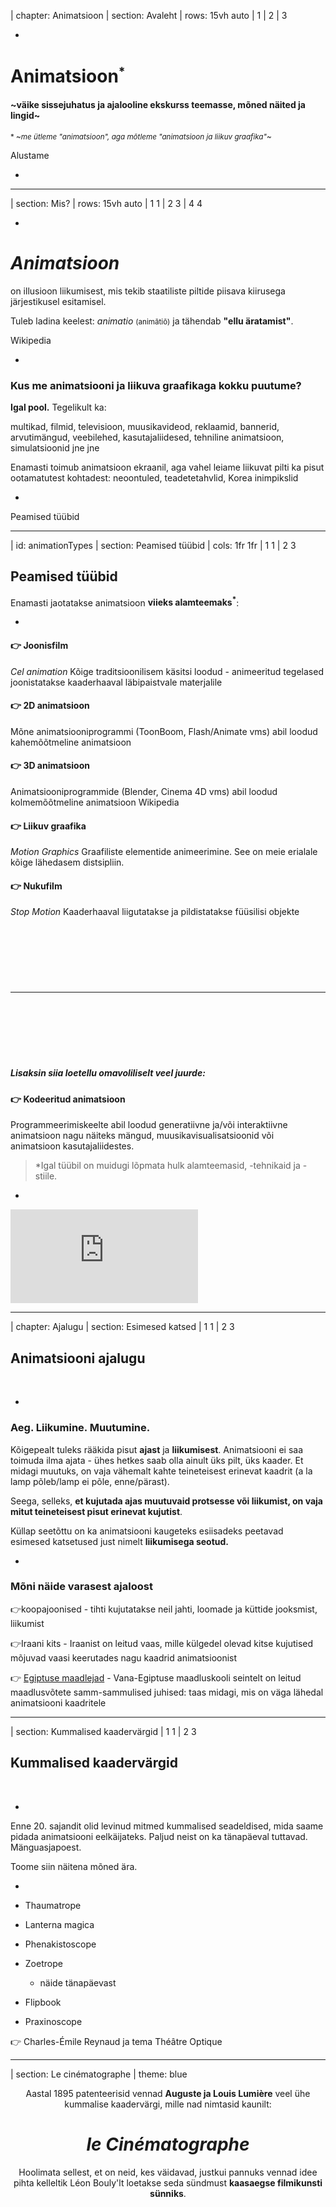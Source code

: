 | chapter: Animatsioon
| section: Avaleht
| rows: 15vh auto
| 1
| 2
| 3

-

<!-- # <big><big><big>Inf◕&shy;graafika</big></big></big> -->

<h1 style="--base:1.75vw;">Animatsioon<sup><small>*</small></sup></h1>

#### ~väike sissejuhatus ja ajalooline ekskurss teemasse, mõned näited ja lingid~

<small>* ~*me ütleme "animatsioon", aga mõtleme "animatsioon ja liikuv graafika"*~</small>


<f-link to="Mis?">Alustame</f-link> <f-arrow-icon />

-

<!-- <f-notes title="Lisa">HEi hei</f-notes> -->

---










| section: Mis?
| rows: 15vh auto
| 1 1
| 2 3
| 4 4
    


-

# <var>Animat&shy;sioon</var>

on illusioon liikumisest, mis tekib staatiliste piltide piisava kiirusega järjestikusel esitamisel.
    
Tuleb ladina keelest: <var>animatio</var> <small>(animātiō)</small> ja tähendab **"ellu äratamist"**.

<f-link to="https://en.wikipedia.org/wiki/Animation">Wikipedia</f-link>

-

### Kus me animatsiooni ja liikuva graafikaga kokku puutume?

**Igal pool.** Tegelikult ka:

multikad, filmid, televisioon, muusikavideod, reklaamid, bannerid, arvutimängud, veebilehed, kasutajaliidesed, tehniline animatsioon, simulatsioonid jne jne

Enamasti toimub animatsioon ekraanil, aga vahel leiame liikuvat pilti ka pisut ootamatutest kohtadest: <f-link to="https://www.youtube.com/watch?v=lA-dU44my-g">neoontuled</f-link>, <f-link to="https://www.youtube.com/watch?v=cj32w5z81Ak">teadetetahvlid</f-link>, <f-link to="https://www.youtube.com/watch?v=DkuVe826Pgk">Korea inimpikslid</f-link>

-

<f-link to="animationTypes">Peamised tüübid</f-link> <f-arrow-icon />

---




| id: animationTypes
| section: Peamised tüübid
| cols: 1fr 1fr
| 1 1
| 2 3

## Peamised tüübid

Enamasti jaotatakse animatsioon **viieks alamteemaks<sup>*</sup>**:

-

#### 👉 Joonisfilm
<var>Cel animation</var>
Kõige traditsioonilisem käsitsi loodud - animeeritud tegelased joonistatakse kaaderhaaval läbipaistvale materjalile

#### 👉 2D animatsioon
Mõne animatsiooniprogrammi (ToonBoom, Flash/Animate vms) abil loodud kahemõõtmeline animatsioon

#### 👉 3D animatsioon
Animatsiooniprogrammide (Blender, Cinema 4D vms) abil loodud kolmemõõtmeline animatsioon
<f-link to="https://en.wikipedia.org/wiki/Computer_animation">Wikipedia</f-link>

#### 👉 Liikuv graafika
<var>Motion Graphics</var>
Graafiliste elementide animeerimine. See on meie erialale kõige lähedasem distsipliin.

#### 👉 Nukufilm
<var>Stop Motion</var>
Kaaderhaaval liigutatakse ja pildistatakse füüsilisi objekte

<hr style="margin:3vh 0" />

##### Lisaksin siia loetellu omavoliliselt veel juurde:

#### 👉 Kodeeritud animatsioon
Programmeerimiskeelte abil loodud generatiivne ja/või interaktiivne animatsioon nagu näiteks mängud, muusikavisualisatsioonid või animatsioon kasutajaliidestes.

<blockquote>

*Igal tüübil on muidugi lõpmata hulk alamteemasid, -tehnikaid ja -stiile. 

</blockquote>

-

<div class="video-responsive" style="position:sticky; top:22vh;">
    <iframe src="https://www.youtube.com/embed/NZbrdCAsYqU" frameborder="0" allow="accelerometer; autoplay; encrypted-media; gyroscope; picture-in-picture" allowfullscreen ></iframe>
</div>


---






| chapter: Ajalugu
| section: Esimesed katsed
| 1 1
| 2 3

## Animat&shy;siooni ajalugu

&nbsp;

-

### Aeg. Liikumine. Muutumine.

Kõigepealt tuleks rääkida pisut **ajast** ja **liikumisest**. Animatsiooni ei saa toimuda ilma ajata - ühes hetkes saab olla ainult üks pilt, üks kaader. Et midagi muutuks, on vaja vähemalt kahte teineteisest erinevat kaadrit (a la lamp põleb/lamp ei põle,  enne/pärast). 

Seega, selleks, **et kujutada ajas muutuvaid protsesse või liikumist, on vaja mitut teineteisest pisut erinevat kujutist**. 

Küllap seetõttu on ka animatsiooni kaugeteks esiisadeks peetavad esimesed katsetused just nimelt **liikumisega seotud.**

-

### Mõni näide varasest ajaloost

👉<f-link to="https://www.google.ee/search?num=10&hl=et&site=imghp&tbm=isch&source=hp&biw=1600&bih=742&q=cave+paintings+motion&oq=cave+paintings+motion&gs_l=img.3...3664.9478.0.10159.21.7.0.14.14.0.118.719.3j4.7.0.crnk_timediscounta..0.0...1ac.1.jPf-Qh6YNVg">koopajoonised</f-link> - tihti kujutatakse neil jahti, loomade ja küttide jooksmist, liikumist

👉<f-link to="https://en.wikipedia.org/wiki/History_of_Iranian_animation">Iraani kits</f-link> - Iraanist on leitud vaas, mille külgedel olevad kitse kujutised mõjuvad vaasi keerutades nagu kaadrid animatsioonist

👉 <a href="https://en.wikipedia.org/wiki/History_of_animation#/media/File:Egyptmotionseries.jpg" target="_blank">Egiptuse maadlejad</a> - Vana-Egiptuse maadluskooli seintelt on leitud maadlusvõtete samm-sammulised juhised: taas midagi, mis on väga lähedal animatsiooni kaadritele


---





| section: Kummalised kaadervärgid
| 1 1
| 2 3

## Kummalised kaadervärgid

&nbsp;

-

Enne 20. sajandit olid levinud mitmed kummalised seadeldised, mida saame pidada animatsiooni eelkäijateks. Paljud neist on ka tänapäeval tuttavad. Mänguasjapoest.

Toome siin näitena mõned ära.

-

- <f-link to="http://upload.wikimedia.org/wikipedia/commons/9/9f/Taumatropio_fiori_e_vaso%2C_1825.gif">Thaumatrope</f-link>
- <f-link to="http://www.youtube.com/watch?v=XzCNB6z4PUc">Lanterna magica</f-link> 
- <f-link to="http://en.wikipedia.org/wiki/Phenakistoscope">Phenakistoscope</f-link> 
- <f-link to="http://en.wikipedia.org/wiki/Zoetrope">Zoetrope</f-link> 
    - <f-link to="http://www.youtube.com/watch?v=fIdm_g8sX1A">näide tänapäevast</f-link>
- <f-link to="http://www.youtube.com/watch?v=9X7cfU4umaM">Flipbook</f-link>
- <f-link to="http://en.wikipedia.org/wiki/Praxinoscope">Praxinoscope</f-link>


👉 Charles-Émile Reynaud ja tema <f-link to="http://www.youtube.com/watch?v=TAUA6pg_EXk">Théâtre Optique</f-link>


---




| section: Le cinématographe
| theme: blue

<center style="height:75vh">
    
Aastal 1895 patenteerisid vennad **Auguste ja Louis Lumière** 
veel ühe kummalise kaadervärgi, mille nad nimtasid kaunilt:

# <f-link to="http://en.wikipedia.org/wiki/Cin%C3%A9matographe"><var>le Cinémato&shy;graphe</var></f-link>

Hoolimata sellest, et on neid, kes väidavad, justkui pannuks vennad idee pihta kelleltik <f-link to="https://en.wikipedia.org/wiki/L%C3%A9on_Bouly">Léon Bouly'lt</f-link> 
loetakse seda sündmust **kaasaegse filmikunsti sünniks**.
    
</center>

---




| section: 20. sajand
| cols: 1fr 3fr
| 1 1
| 2 3

## Mis edasi sai?

&nbsp;

-

Edasi ei jõua selle materjali raames enam üksikasjalikult kirjeldada, sest läks hulluks mölluks.

Paneme siia video, mis selle lühidalt kokku võtab.

Olgu lihtsalt ära märgitud, et lisaks videos näidatud Ameerikale ja Jaapanile arenes animatsioonikultuur vägevasti ka Euroopas ja Nõukogude Liidus.

Meist oleks väga kena ka neil teemadel pisut peatuda, aga hetkel pole mahti...

-

<div class="video-responsive">
    <iframe src="https://www.youtube.com/embed/mbpLpxi9rJY" frameborder="0" allow="accelerometer; autoplay; encrypted-media; gyroscope; picture-in-picture" allowfullscreen ></iframe>
</div>


---


| section: Arvutianimatsiooni ajalugu
| cols: 2fr 3fr 3fr
| 1 1 1
| 2 3 4
| 2 5 6


## Arvuti&shy;animatsiooni ajalugu

&nbsp;

-

Siin saame me tänuväärselt toetuda ülilaheda Youtube kanali <f-link to="https://www.youtube.com/channel/UCVHlFYlliwmtOCI5ohPu4Zg">picsandportraits</f-link> poolt loodud sarjas **"A Brief History of Computer Animation"**  loodud neljale videole.

Kordusena võtab selle esimene osa kokku ka palju juba läbi räägitud teemasid.

-

<div class="video-responsive">
    <iframe src="https://www.youtube.com/embed/w1kRcfs1GNs" frameborder="0" allow="accelerometer; autoplay; encrypted-media; gyroscope; picture-in-picture" allowfullscreen ></iframe>
</div>

-

<div class="video-responsive">
    <iframe src="https://www.youtube.com/embed/IhQp6eol76c" frameborder="0" allow="accelerometer; autoplay; encrypted-media; gyroscope; picture-in-picture" allowfullscreen ></iframe>
</div>

-

<div class="video-responsive">
    <iframe src="https://www.youtube.com/embed/94yYs1eVU1Y" frameborder="0" allow="accelerometer; autoplay; encrypted-media; gyroscope; picture-in-picture" allowfullscreen ></iframe>
</div>

-

<div class="video-responsive">
    <iframe src="https://www.youtube.com/embed/3PBXJhS446w" frameborder="0" allow="accelerometer; autoplay; encrypted-media; gyroscope; picture-in-picture" allowfullscreen ></iframe>
</div>

---






| section: Liikuva graafika ajalugu
| cols: 2fr 3fr
| 1 1
| 2 3



## Liikuva graafika ajalugu

&nbsp;

-

Saagu siia lõppu eraldi ka kiire pilguheit liikuva graafika ajaloole.

Lisaks sellele videole, on siin õnneks olemas üks tänuväärne <f-link to="https://www.youtube.com/playlist?list=PLgW3t2TSyvLCAMN-bP4Kh_YK8sR8YaMvi">Youtube playlist</f-link> paljude oluliste teostega, millest videos juttu, aga seal on palju muud huvitavat veel lisaks.

-

<div class="video-responsive">
    <iframe src="https://www.youtube.com/embed/eckc7fgfM0g" frameborder="0" allow="accelerometer; autoplay; encrypted-media; gyroscope; picture-in-picture" allowfullscreen ></iframe>
</div>

---



















| chapter: Animatsiooniteooria
| section: Põhimõisted
| cols: 1fr 3fr
| 1 1
| 2 3
| 4 5
| 6 7
| 8 9
| 10 11


## Seletame lahti mõned animatsiooni põhimõisted

&nbsp;

-

Videotund põhiliste animatsiooni puudutavate mõistetega. Allpool on need veel ka eraldi lahti seletatud. 

👉 Link videos kasutatavale <f-link to="https://designstem.github.io/projects/easing/">simulaatorile</f-link>

-

<div class="video-responsive">
    <iframe src="https://www.youtube.com/embed/zzBBpYilHbk" frameborder="0" allow="accelerometer; autoplay; encrypted-media; gyroscope; picture-in-picture" allowfullscreen ></iframe>
</div>

-

#### Kaader ehk *frame*

-

<var>Kaader</var> on üks staatiline hetk või pilt, millest animatsioon koosneb.

-

#### Kaadrisagedus ehk *framerate*

-

<var>Kaadrisagedus</var> määrab ära, mitu kaadrit/pilti ühes sekundis näidatakse. 

Tähistatakse enamasti lühendiga <var>FPS</var> (frames-per-second): kaadrit ühe sekundi kohta. 

Niisiis – ühe sekundi animeerimiseks peame looma kaadrisageduses määratud arvu pilte. Seega – mida suurem on antud animatsiooni kaadrisagedus, seda töömahukam on selle loomine. (24fps nõuab 24 kaadrit sekundi jooksul; 12fps nõuab 12, 3fps 3 pilti jne)

Traditsiooniline kaadrisagedus  oli enamasti 24fps, töömahu kokku hoidmise eesmägil kasutatakse vahel ka näiteks poole “hõredamat” sagedust, 12fps. Või siis on kaadrisagedus tehniliselt võttes ikkagi 24, aga iga eraldi pilti näidatakse meile kahe kaadri kaupa. Muidugi on võimalikud ka 12 ja 24 vahepealsed või hoopis muud variandid. 

Siin näitena üks erinevate <f-link to="https://www.youtube.com/watch?v=x_bBUhhKmpA">kaadrisageduste võrdlus</f-link>. 
Videost paistab, et tegelikult on võimalik liikumise illusiooni suht edukalt edasi anda ka 6 kaadrit sekundis, aga mida kõrgem sagedus, seda sujuvam liikumine.

-

#### Võtmekaader ehk *keyframe* ja *inbetweening* e. *tweening*  

-

Ajalooliselt (või ilmselt käib see nii ka täna) joonistas esimestes suurtes animatsioonikompaniides (nt Disney) “boss” valmis olulisemad, ehk <var>võtmekaadrid</var> (ilmekamad vaated, poosid, näoilmed jne). Võtmekaadrite vahelised kaadrid joonistas “madalama astme” animaator ja sealt tuligi mõiste <var>inbetweening</var> – inglise keeles *“between”* tähendab ju “millegi vahel”. 

See kontseptsioon on kandunud edasi tänapäevastesse animatsiooniprogrammidesse, kus animeeritava objekti alg- ja lõppkaadid, st võtmekaadrid, määrame meie ja arvuti arvutab ning kuvab meile automaatselt nende vahele jäävad kaadrid. 

Sõna *inbetweening* on aja jooksul tasapisi lühenenud mõisteks <var>tween</var>. Head eesti keelset vastet ei oskagi kahjuks tuua.

-

#### Easing ehk “kiirendus ja aeglustus” 

<blockquote>

Antud teema visualiseerimisel on loodetavasti abiks ka <f-link to="https://designstem.github.io/projects/easing/">see simulaator</f-link>

</blockquote>

-

Animeerida mingi objekti liikumist ühtlase kiirusega (ehk lineaarselt) punktist A punkti B (näiteks vasakult>paremale) on võrdlemisi lihtne – peame lihtsalt määrama järgmised asjaolud:

- mis on punkti A ja B **vahemaa** (näiteks sentimeetrites)
- mis **aja** jooksul peab animeeritav objekt punktist A punkti B jõudma (näiteks sekundites)
- kui suur on loodava animatsiooni **kaadrisagedus** (mitu kaadrit sekundis e. mis on fps)

Nende andmete põhjal saab objekti igas kaadris vaja mineva asukoha nihke võrreldes eelmise kaadriga välja arvutada järgmise valemi abil:

<blockquote>

<f-math>nihe = \frac{vahemaa}{(aeg \times fps)}<f-math> 

</blockquote>

Nagu ikka, teeme sulgudes oleva tehte kõigepealt – niisiis korrutame esmalt aja kaadrisagedusega ja siis jagame punktide A>B vahemaa saadud tulemusega.

#### Näide 1 

Oletame, et punktide A>B vahemaa on 24cm ja kaadrisagedus on 12. Kui me soovime, et objekt liiguks punktide A>B vahel 1 sekundi jooksul, siis eelpool toodud valemi järgi saame: nihe=24/(1*12)=2cm

Seega peaks igas kaadris objekt edasi liikuma 2 cm võrra. 

#### Näide 2 

Kõik jääb samaks, aga objekt liigub A>B vahel poole aeglasemalt, st 2 sekundi jooksul – saame tulemuseks: nihe=24/(2*12)=1cm igas kaadris.

#### Näide 3 
Endiselt kõik sama, aga liikumine toimub A>B vahel 3 sekundi jooksul, seega: nihe=24/(3*12)=0.66cm igas kaadris. 

#### Näide 4 
muudame prooviks teisi parameetreid. Oletame, et punktide A>B vahemaa on nüüd 48cm, kaadrisagedus endiselt 12 ja aeg 1 sekund. Valemi järgi arvutades nihe=48/(1*12)=4cm. See on sarnane näitega 1, lihtsalt A>B vahemaa on poole suurem. Seega on ka loogiline, et nüüd peab igas kaadris objekt poole suurema vahemaa läbima, et 1 sekundi jooksul punktist A punkti B jõuda. 

Lihtne, eksole.

Samas kohtame me eelpool toodud täiesti ühtlast (lineaarset) liikumist üliharva – nii liigutavad end peamiselt ainult robotid. Et animatsioonile tõeliselt “elu sisse puhuda”, peaksime püüdma reaalsust võimalikult loomutruult jäljendada (isegi kui me liigutame täiesti abstraktseid objekte, on nende liikumist reeglina meeldivam jälgida kui nad imiteerivad “päris elu” (noh, mitte viimsete peensusteni, aga enam-vähem siiski)) ja siin tulevadki mängu füüsikareeglid: kiirendus, aeglustus, gravitatsioon, inerts, hõõrdejõud, elastsus, kehade erinev kaal jne jne.

Võtame lihtsustamise mõttes esialgu mõne tuttava objekti kiirenduse ja aeglustuse. Näiteks auto ei hakka kunagi paigalt hetkega sõitma ühtlase kiirusega 100 km/h (selline stsenaarium väljendaks siis eelpool toodud lineaarset liikumist ja oleks vähemalt autos istuja jaoks võrdlemisi rõve kogemus – veel drastilisem oleks 100 km/h liikuva auto peatumine ühe hetkega – seda saab kogeda ainult täiega vastu betoonseina sõites) 

Tegelikult on ju sõitu alustades kiirus 0 ja see hakkab tasapisi suurenema (5, 10, 25, 50, 80, ...), kuni saavutab lõppkiiruse 100 km/h. 

Kui me tahame nüüd sellist sõitu alustavat autot elutruult animeerida, peaksime esimestes kaadrites liigutama autot õige pisut edasi (justkui 5km/h) ja igas järgnevas natuke rohkem (10, 25, 50) – iga kaadris toimuv nihe oleks ebaühtlane ja kogu aeg pisut suurenev. 

Pidurdades toimub vastupidine efekt – igas kaadris toimuv nihe väheneb võrreldes eelmisega.

Seda tüüpi liikumisi loomutruult animeerida nõuab juba palju suuremat kogemust kui ühtlase kiirusega lineaarset. Kui lineaarse liikumise välja arvutamiseks oli meil eespool võrdlemisi lihtne valem, siis erinevat tüüpi ebaühtlased liikumised nõuavad palju keerulisemaid arvutusi. 

Õnneks tulevad ka siin arvutianimatsioonide puhul appi animatsiooniprogrammid ja -skriptid, kus enamasti on juba sisse ehitatud erinevad easing funktsioonid. 

Aga esialgu piisab vast sellest teadmisest et ease-in tähistab objekti kiirendamist ja ease-out aeglustamist/pidurdamist. 
Lõpuks veel mõned easingute-visualiseerijate lingid, kõik pisut erinevad, aga asja olemust peaks vast aitama selgitada.

http://easings.net/ 
https://codepen.io/juliangarnier/pen/mWdraw 
https://greensock.com/ease-visualizer (seal see “Power0” on sama nagu meil siin “linear”) 

---





| section: 12 printsiipi

## 12 animatsiooni&shy;printsiipi

Kuidas erinevad objektid liikudes käituvad? Või õigemini – kuidas nad tegelikult ei käitu, aga kuidas me aitame neil ennast paremini “väljendada”.
Disney Company andis 1981 välja raamatu “12 principles of animation”
https://en.wikipedia.org/wiki/12_basic_principles_of_animation 
Vahepealse aja jooksul on neid põhimõtteid illustreerinud mitmed animaatorid, näiteks:
https://www.youtube.com/watch?v=haa7n3UGyDc&list=PL-bOh8btec4CXd2ya1NmSKpi92U_l6ZJd 
Kogu eelnev väga lühidalt:
https://vimeo.com/93206523 
https://www.creativebloq.com/advice/understand-the-12-principles-of-animation 

https://www.youtube.com/watch?v=yiGY0qiy8fY 
Ja taas: ehkki algsed põhimõtted on kirjeldatud karakteranimatsiooni põhjal, mis tähendab, et tegelasteks on inimene, kiisu või liblikas, peaks samu printsiipe järgima ka abstraktsemaid objekte, ehk kuubikuid, kolmnurki, teksti, kasutajaliidese elemente jne animeerides. Seda aitab meelde tuletada järgmine link:
https://cssanimation.rocks/principles/  


---




| section: Tehnikaid ja näiteid
| cols: 1fr 2fr
| 1 1
| 2 3

## Animatsiooni&shy;tehnikaid koos näidetega

&nbsp;

-

Siin on väike nimekiri animatsiooni ja liikuva graafika tehnikatest. Lisatud on ka näiteid. Mõni neist polegi nagu eraldi niiöelda "ametlik" tehnika, aga see polegi nii tähtis - olgu see nimekiri siin lihtsalt väikeseks inspiratsiooniks erinevatest võimalustest. 

-

- <var>Stop-motion</var> - kõige traditsioonilisem animatsioonitehnika - kaamera ees vahetatakse joonistatud kaadreid, mis teineseisest pisut erinevad või nihutatakse objekte, iga joonistus või pisike nihe pildistatakse üles. Üles pildistatud kaadrid videoks kokku pannes tekib illusioon liikumisest.
<f-link to="https://en.wikipedia.org/wiki/Stop_motion">Wikipedia artikkel</f-link> 
    - nn “nukufilm” (legod, paberist lamenukud, päris inimesed jne) <f-link to="https://www.youtube.com/watch?v=_5IqwECL6bo">Human skateboard</f-link> ja üldse <f-link to="https://www.youtube.com/channel/UCXN7NMwjjQpBHxzMwOPYzjQ">kogu PES</f-link>
    - nn <f-link to="https://www.youtube.com/watch?v=6vZ0iqUS6sg">“tahvlianimatsioon”</f-link> 
    - mõni Ametikoolis tehtud õpilastöö: <f-link to="https://www.youtube.com/watch?v=FMvLLQwxkoY">jõulud 2015</f-link>, <f-link to="https://www.youtube.com/watch?v=aUmZahfh07g">jõulud 2013</f-link> ja <f-link to="https://www.youtube.com/watch?v=YlZemcvGzzM&">Wood is Good</f-link>

- <var>Time-lapse</var> - **kaamera on paigal** ja teeb objektiivi ette jäävast mingi kindla vaheaja järel pildi. <f-link to="https://en.wikipedia.org/wiki/Time-lapse_photography">Wikipedia</f-link>
    - <f-link to="https://www.youtube.com/watch?v=KX1MPlWwkh0">Disainimajaka ehitamine</f-link>

- <var>Hyperlapse</var> - edasiarendus timelapse'st: **kaamera liigub** ja teeb objektiivi ette jäävast mingi kindla vaheaja järel pildi. <f-link to="https://en.wikipedia.org/wiki/Hyperlapse">Wikipedia</f-link> 
    - Mõned Androidi rakendused: https://petapixel.com/2014/10/05/3-hyperlapse-alternatives-android-users-feeling-left-instagram/ (otsige lisa)
    - Näiteks Microsoft Hyperlapse (Androididele) töötab lihtsalt, kiirelt ja korralikult: https://play.google.com/store/apps/details?id=com.microsoft.hyperlapsemobile&hl=en 

- <var>Parallax</var>
    - https://www.youtube.com/watch?v=5jhYrF-SxOI 
    - https://www.youtube.com/watch?v=cUfmUPhApJ0 - siin on kasutatud pildi osade liigutamiseks lisaks veel ühte efekti, nn “puppet pin” tööriista. Selle kohta ka link igaks juhuks: https://www.youtube.com/watch?v=aXxh6OsamhY 
    - Parallax tutorial: https://www.youtube.com/watch?v=XdYEzui3Ttc 

- <var>Motion capture / tracking</var>
    - https://www.engadget.com/2014/07/14/motion-capture-explainer/ 
    - https://www.youtube.com/watch?v=0ToPGhr_muI 
    - https://www.youtube.com/watch?annotation_id=annotation_830103433&feature=iv&src_vid=uG1MRzJpaPw&v=ulH-pumQbO8 

- <var>Cinemagraph</var>
    - https://www.youtube.com/watch?v=-dD_yeVMUzo 
    - http://i.giphy.com/3o84UaVKBS9b0Xw2RO.gif (Lauri tehtud)
    - http://www.atlasobscura.com/articles/cinemagraph-waves Lained

- <var>Rotoscoping</var>
    - https://en.wikipedia.org/wiki/Rotoscoping 
    - https://www.youtube.com/watch?v=SbPgprcMtjo 
    - https://www.youtube.com/watch?v=hkjDUERgCQw 

- <var>Morphing</var> 
    - https://en.wikipedia.org/wiki/Morphing 
    - https://www.youtube.com/watch?v=r56pUyN-MVM 
    - https://www.youtube.com/watch?v=JY38kZFbGcY 

Varia (mitmesugust erinevat kraami)
https://en.wikipedia.org/wiki/Mannequin_Challenge 
https://www.youtube.com/watch?v=02AlRs-zlW8 
Timelapse + “Tilt-Shift” efekt:  https://petapixel.com/2013/10/25/must-see-tilt-shift-time-lapse-shows-incredibly-creative-way-use-effect/ 
https://www.youtube.com/watch?v=EOOQRPwcsT8 